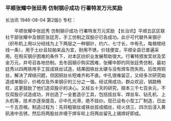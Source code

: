 ### 平顺张耀中张廷秀  仿制钢＠成功  行署特发万元奖励
长治讯
1946-08-04
第2版()
专栏：

　　平顺张耀中张廷秀  仿制钢＠成功
    行署特发万元奖励
    【长治讯】平顺五区区联社干部张耀中及银匠张廷芳，手工仿制之双股＠已告成功。此＠可代替外来钢＠（织布机上用以分经线为上下两层之一种钢针，约六、七寸长，中有孔，每根绾经线一条），用于土纱且较舶来品为宜，耐用不锈，价钱便宜，平顺全县已普遍采用。在购买钢＠困难的条件下，对本区纺织业发展帮助很大。行署特颁发奖状及奖金万元，并号召各地仿制。去冬因钢＠购买困难，张耀中即约同张廷秀仿制，最初廷秀以四两铁用手工拔成铁丝试造，结果因铁丝太硬与没有焊车而失败。后改用铜丝，解决了焊结问题，但因铜丝长短难齐和不直。中孔很难留正，又经多次研究始造成单股＠，价格仅及外来钢＠的三分之一强。经试用成功，群众欢迎，销路畅旺，这更鼓励了他们造双股＠的决心。又经五十天的研究，赔本三千七百余元，不仅双股＠试造成功，并创造了一全套造＠工具，包括拔丝车、焊丝车、钻孔机、上头机等，技术亦逐渐提高，＠中孔光滑，绝不挂纱。现已设有小型工厂制造，日出一千五百根。制造过程为：先将粗钢丝或铁丝拔成细丝，经火烧三、四次后浸入黄矾液中去锈，然后将两股丝并缠于焊车轮上将两丝留孔上锡焊好即成。
